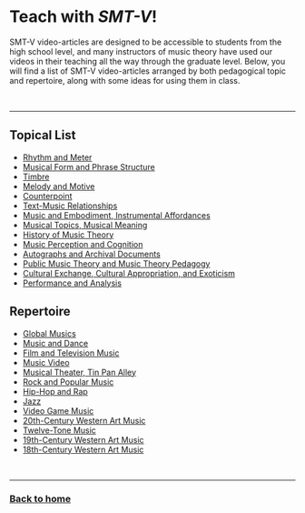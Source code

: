 # Teach with _SMT-V_!

SMT-V video-articles are designed to be accessible to students from the high school level, and many instructors of music theory have used our videos in their teaching all the way through the graduate level. Below, you will find a list of SMT-V video-articles arranged by both pedagogical topic and repertoire, along with some ideas for using them in class.

<p>&nbsp;</p>
<hr>

## Topical List
- [Rhythm and Meter](rhythm.html)
- [Musical Form and Phrase Structure](form.html)
- [Timbre](timbre.html)
- [Melody and Motive](melody.html)
- [Counterpoint](counterpoint.html)
- [Text-Music Relationships](text.html)
- [Music and Embodiment, Instrumental Affordances](embodiment.html)
- [Musical Topics, Musical Meaning](topics.html)
- [History of Music Theory](history.html)
- [Music Perception and Cognition](perception.html)
- [Autographs and Archival Documents](archives.html)
- [Public Music Theory and Music Theory Pedagogy](public.html)
- [Cultural Exchange, Cultural Appropriation, and Exoticism](culture.html)
- [Performance and Analysis](performance.html)

## Repertoire
- [Global Musics](global.html)
- [Music and Dance](dance.html)
- [Film and Television Music](film.html)
- [Music Video](video.html)
- [Musical Theater, Tin Pan Alley](theater.html)
- [Rock and Popular Music](pop.html)
- [Hip-Hop and Rap](hiphop.html)
- [Jazz](jazz.html)
- [Video Game Music](videogames.html)
- [20th-Century Western Art Music](twentiethcentury.html)
- [Twelve-Tone Music](twelvetone.html)
- [19th-Century Western Art Music](nineteenthcentury.html)
- [18th-Century Western Art Music](eighteenthcentury.html)



<p>&nbsp;</p>
<hr>

<h3><a href="{{ "/" | relative_url }}">Back to home</a></h3>
